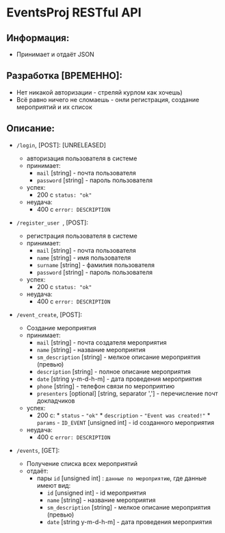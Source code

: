 # EventsProj RESTful API

## Информация:
*   Принимает и отдаёт JSON

## Разработка [ВРЕМЕННО]:
*   Нет никакой авторизации - стреляй курлом как хочешь)
*   Всё равно ничего не сломаешь - онли регистрация, создание мероприятий и их список

## Описание:
*   `/login`, [POST]: [UNRELEASED]
    *    авторизация пользователя в системе
    *    принимает:
   	     *    `mail` [string] - почта пользователя
         *    `password` [string] - пароль пользователя
    *   успех:
         *    200 с `status: "ok"`
    *    неудача:
         *    400 с `error: DESCRIPTION`

*   `/register_user `, [POST]:
    *    регистрация пользователя в системе
    *    принимает:
         *    `mail` [string] - почта пользователя
         *    `name` [string] - имя пользователя
         *    `surname` [string] - фамилия пользователя
         *    `password` [string] - пароль пользователя
    *   успех:
         *    200 с `status: "ok"`
    *    неудача:
         *    400 с `error: DESCRIPTION`

*   `/event_create`, [POST]:
    *   Создание мероприятия
    *    принимает:
         *    `mail` [string] - почта создателя мероприятия
         *    `name` [string] - название мероприятия
         *    `sm_description` [string] - мелкое описание мероприятия (превью)
         *    `description` [string] - полное описание мероприятия
         *    `date` [string y-m-d-h-m] - дата проведения мероприятия
         *    `phone` [string] - телефон связи по мероприятию
         *    `presenters` [optional] [string, separator ','] - перечисление почт докладчиков
    *   успех:
         *    200 с:
             *    `status` - `"ok"`
             *    `description` - `"Event was created!"`
             *    `params` - `ID_EVENT` [unsigned int] - id созданного мероприятия
    *    неудача:
         *    400 с `error: DESCRIPTION`

*   `/events`, [GET]:
    *   Получение списка всех мероприятий
    *   отдаёт:
        *   пары `id` [unsigned int] : `данные по мероприятию`, где данные имеют вид:
             *    `id` [unsigned int] - id мероприятия
             *    `name` [string] - название мероприятия
             *    `sm_description` [string] - мелкое описание мероприятия (превью)
             *    `date` [string y-m-d-h-m] - дата проведения мероприятия
